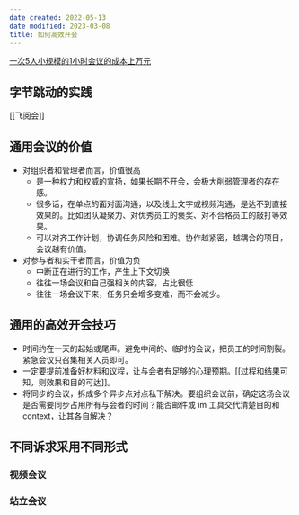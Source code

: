 ```yaml
---
date created: 2022-05-13
date modified: 2023-03-08
title: 如何高效开会
---
```


[一次5人小规模的1小时会议的成本上万元](x-devonthink-item://84858D42-ECBC-4568-B0EC-81725193B58A)

## 字节跳动的实践

[[飞阅会]]

## 通用会议的价值

- 对组织者和管理者而言，价值很高
	- 是一种权力和权威的宣扬，如果长期不开会，会极大削弱管理者的存在感。
	- 很多话，在单点的面对面沟通，以及线上文字或视频沟通，是达不到直接效果的。比如团队凝聚力、对优秀员工的褒奖、对不合格员工的敲打等效果。
	- 可以对齐工作计划，协调任务风险和困难。协作越紧密，越耦合的项目，会议越有价值。
- 对参与者和实干者而言，价值为负
	- 中断正在进行的工作，产生上下文切换
	- 往往一场会议和自己强相关的内容，占比很低
	- 往往一场会议下来，任务只会增多变难，而不会减少。

## 通用的高效开会技巧

- 时间约在一天的起始或尾声。避免中间的、临时的会议，把员工的时间割裂。紧急会议只召集相关人员即可。
- 一定要提前准备好材料和议程，让与会者有足够的心理预期。[[过程和结果可知，则效果和目的可达]]。
- 将同步的会议，拆成多个异步点对点私下解决。要组织会议前，确定这场会议是否需要同步占用所有与会者的时间？能否邮件或 im 工具交代清楚目的和 context，让其各自解决？

## 不同诉求采用不同形式

### 视频会议

### 站立会议
